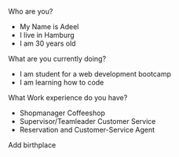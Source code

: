  Who are you?
- My Name is Adeel
- I live in Hamburg
- I am 30 years old

 What are you currently doing?
- I am student for a web development bootcamp
- I am learning how to code

 What Work experience do you have?
- Shopmanager Coffeeshop
- Supervisor/Teamleader Customer Service
- Reservation and Customer-Service Agent

Add birthplace
